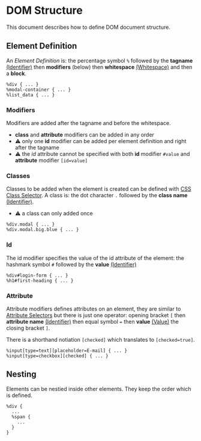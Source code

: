 # DOM Structure
This document describes how to define DOM document structure.

## Element Definition
An *Element Definition* is: the percentage symbol `%` followed by the **tagname** [(Identifier)](tokens.md#identifier) then **modifiers** (below) then **whitespace**  [(Whitespace)](tokens.md#whitespace) and then a **block**.

```
%div { ... }
%modal-container { ... }
%list_data { ... }
```

### Modifiers
Modifiers are added after the tagname and before the whitespace.

  * **class** and **attribute** modifiers can be added in any order
  * :warning: only one **id** modifier can be added per element definition and right after the tagname
  * :warning: the *id* attribute cannot be specified with both **id** modifier `#value` and **attribute** modifier `[id=value]`

### Classes
Classes to be added when the element is created can be defined with [CSS Class Selector](http://www.w3.org/TR/CSS21/selector.html#class-html). A class is: the dot character `.` followed by the **class name** [(Identifier)](tokens.md#identifier).

  * :warning: a class can only added once

```
%div.modal { ... }
%div.modal.big.blue { ... }
```

### Id
The id modifier specifies the value of the id attribute of the element: the hashmark symbol `#` followed by the **value** [(Identifier)](tokens.md#identifier)

```
%div#login-form { ... }
%h1#first-heading { ... }
```

### Attribute
Attribute modifiers defines attributes on an element, they are similar to [Attribute Selectors](http://www.w3.org/TR/CSS21/selector.html#attribute-selectors) but there is just one operator: opening bracket `[` then **attribute name** [(Identifier)](tokens.md#identifier) then equal symbol `=` then **value** [(Value)](tokens.md#value) the closing bracket `]`.

There is a shorthand notiation `[checked]` which translates to `[checked=true]`.

```
%input[type=text][placeholder=E-mail] { ... }
%input[type=checkbox][checked] { ... }
```

## Nesting
Elements can be nestied inside other elements. They keep the order which is defined.

```
%div {
  ...
  %span {
    ...
  }
}
```
